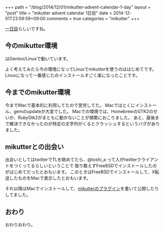 +++
path = "/blog/2014/12/01/mikutter-advent-calendar-1-day"
layout = "post"
title = "mikutter advent calendar 1日目"
date = 2014-12-01T23:59:59+09:00
comments = true
categories = "mikutter"
+++

[一日目](http://www.adventar.org/calendar/401)らしいですね。

## 今のmikutter環境

はGentoo/Linuxで動いています。

よく考えてみたら今の環境になってLinuxでmikutterを使うのははじめてです。 Linuxになって一番感じたのインストールすごく楽になったことです。

## 今までのmikutter環境

今までMacで基本的に利用してたので苦労してた。 Macではとくにインストール、gemのupdateが大変でした。 Macでの環境では、HomebrewのGTK2のせいか、RubyGtk2がまともに動かないことが頻繁におこりました。 あと、最後まで解決できなかったのが特定の文字列がくるとクラッシュするというバグがありました。

## mikutterとの出会い

出会いとしてはtwitterでTLを眺めてたら、@toshi_a って人がtwitterクライアントをつくってるらしいということで 取り敢えずFreeBSDでインストールしたのがはじめてだったとおもいます。 このときはFreeBSDでインストールして、X転送したものをMacで表示したとおもいます。

それ以降はMacでインストールして、[mikutterのプラグイン](http://github.com/katsyoshi/fav)を書いて公開したりしてました。

## おわり

おわりおわり。



